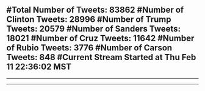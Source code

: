 #Total Number of Tweets: 83862 
#Number of Clinton Tweets: 28996
#Number of Trump Tweets: 20579
#Number of Sanders Tweets: 18021
#Number of Cruz Tweets: 11642
#Number of Rubio Tweets: 3776
#Number of Carson Tweets: 848
#Current Stream Started at Thu Feb 11 22:36:02 MST
---
---
---
